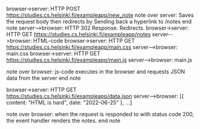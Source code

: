 browser->server: HTTP POST https://studies.cs.helsinki.fi/exampleapp/new_note
note over server:
Saves the request body then redirects by
Sending back a hyperlink to /notes 
end note
server-->browser: HTTP 302 Response. Redirects.
browser->server: HTTP GET https://studies.cs.helsinki.fi/exampleapp/notes
server-->browser: HTML-code
browser->server: HTTP GET https://studies.cs.helsinki.fi/exampleapp/main.css
server-->browser: main.css
browser->server: HTTP GET https://studies.cs.helsinki.fi/exampleapp/main.js
server-->browser: main.js

note over browser:
 js-code executes in the browser
and requests JSON data from the server
end note

browser->server: HTTP GET https://studies.cs.helsinki.fi/exampleapp/data.json
server-->browser: [{ content: "HTML is hard", date: "2022-06-25" }, ...]

note over browser:
when the request is responded to with
status code 200, the event handler
renders the notes.
end note